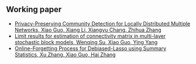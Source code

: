 ## Working paper

<ul style="margin:1px 0 5px;">
   <li><a href="https://arxiv.org/abs/2306.15709"><autocolor>Privacy-Preserving Community Detection for Locally Distributed Multiple Networks, Xiao Guo, Xiang Li, Xiangyu Chang, Zhihua Zhang
</autocolor></a></li>
  <li><a href="https://arxiv.org/abs/2406.11152"><autocolor>Limit results for estimation of connectivity matrix in multi-layer stochastic block models, Wenqing Su, Xiao Guo, Ying Yang
 </autocolor></a></li>
  <li><a href="https://papers.ssrn.com/sol3/papers.cfm?abstract_id=4977053"><autocolor>Online-Forgetting Process for Debiased-Lasso using Summary Statistics, Xu Zhang, Xiao Guo, Hai Zhang 
</autocolor></a></li>
</ul>


